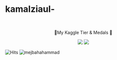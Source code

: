 # kamalziaul-

<p align="center">

  <br/>
  <p align="center">🥇My Kaggle Tier & Medals 🥇</p>
 
</p>
<p align="center">
  <img src="https://road-to-kaggle-grandmaster.vercel.app/api/badges/mejbahahammad/competition/light&quot; />
  <img src="https://road-to-kaggle-grandmaster.vercel.app/api/badges/mejbahahammad/dataset/light&quot; />
  <img src="https://road-to-kaggle-grandmaster.vercel.app/api/badges/mejbahahammad/notebook/light&quot; />
  <img src="https://road-to-kaggle-grandmaster.vercel.app/api/badges/mejbahahammad/discussion/light&quot; />
</p>

![Hits](https://hits.seeyoufarm.com/api/count/incr/badge.svg?url=https%3A%2F%2Fgithub.com%2Fmejbahahammad%2Fkaggle-badge&count_bg=%23DDAA17&title_bg=%23555555&icon=&icon_color=%23E7E7E7&title=hits&edge_flat=false)
![mejbahahammad](https://road-to-kaggle-grandmaster.vercel.app/api/simple/mejbahahammad)
